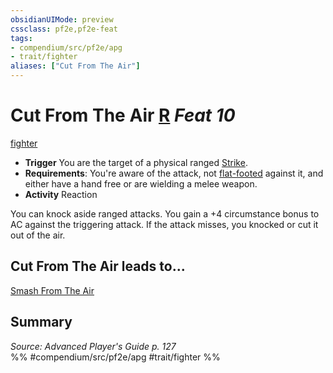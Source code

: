 ```yaml
---
obsidianUIMode: preview
cssclass: pf2e,pf2e-feat
tags:
- compendium/src/pf2e/apg
- trait/fighter
aliases: ["Cut From The Air"]
---
```

# Cut From The Air  [R](chapter-9-playing-the-game.md#Actions "Reaction") *Feat 10*  
[fighter](Reference/Rules/Traits/fighter.md "Fighter Class Trait")  

- **Trigger** You are the target of a physical ranged [Strike](strike.md).
- **Requirements**: You're aware of the attack, not [flat-footed](conditions.md#Flat-footed) against it, and either have a hand free or are wielding a melee weapon.
- **Activity** Reaction

You can knock aside ranged attacks. You gain a +4 circumstance bonus to AC against the triggering attack. If the attack misses, you knocked or cut it out of the air.

## Cut From The Air leads to...

[Smash From The Air](smash-from-the-air-apg.md)

## Summary

*Source: Advanced Player's Guide p. 127*  
%% #compendium/src/pf2e/apg #trait/fighter %%